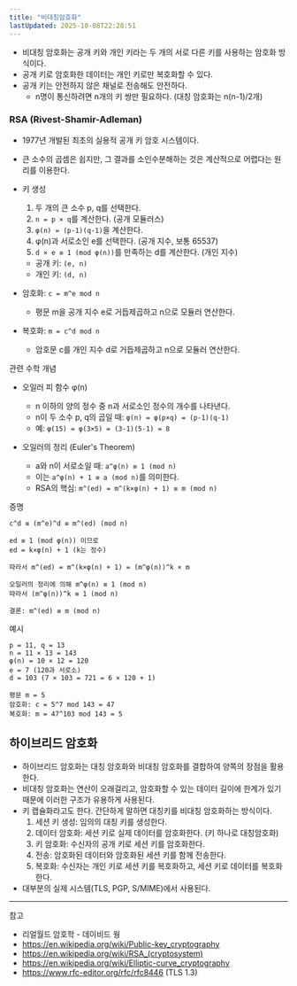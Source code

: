 ```yaml
---
title: "비대칭암호화"
lastUpdated: 2025-10-08T22:28:51
---
```

- 비대칭 암호화는 공개 키와 개인 키라는 두 개의 서로 다른 키를 사용하는 암호화 방식이다.
- 공개 키로 암호화한 데이터는 개인 키로만 복호화할 수 있다.
- 공개 키는 안전하지 않은 채널로 전송해도 안전하다.
  - n명이 통신하려면 n개의 키 쌍만 필요하다. (대칭 암호화는 n(n-1)/2개)

### RSA (Rivest-Shamir-Adleman)

- 1977년 개발된 최초의 실용적 공개 키 암호 시스템이다.
- 큰 소수의 곱셈은 쉽지만, 그 결과를 소인수분해하는 것은 계산적으로 어렵다는 원리를 이용한다.

- 키 생성
  1. 두 개의 큰 소수 p, q를 선택한다.
  2. `n = p × q`를 계산한다. (공개 모듈러스)
  3. `φ(n) = (p-1)(q-1)`을 계산한다.
  4. φ(n)과 서로소인 e를 선택한다. (공개 지수, 보통 65537)
  5. `d × e ≡ 1 (mod φ(n))`를 만족하는 d를 계산한다. (개인 지수)
  - 공개 키: `(e, n)`
  - 개인 키: `(d, n)`

- 암호화: `c = m^e mod n`
  - 평문 m을 공개 지수 e로 거듭제곱하고 n으로 모듈러 연산한다.

- 복호화: `m = c^d mod n`
  - 암호문 c를 개인 지수 d로 거듭제곱하고 n으로 모듈러 연산한다.

관련 수학 개념

- 오일러 피 함수 φ(n)
  - n 이하의 양의 정수 중 n과 서로소인 정수의 개수를 나타낸다.
  - n이 두 소수 p, q의 곱일 때: `φ(n) = φ(p×q) = (p-1)(q-1)`
  - 예: `φ(15) = φ(3×5) = (3-1)(5-1) = 8`

- 오일러의 정리 (Euler's Theorem)
  - a와 n이 서로소일 때: `a^φ(n) ≡ 1 (mod n)`
  - 이는 `a^φ(n) + 1 ≡ a (mod n)`를 의미한다.
  - RSA의 핵심: `m^(ed) = m^(k×φ(n) + 1) ≡ m (mod n)`

증명

```
c^d ≡ (m^e)^d ≡ m^(ed) (mod n)

ed ≡ 1 (mod φ(n)) 이므로
ed = k×φ(n) + 1 (k는 정수)

따라서 m^(ed) = m^(k×φ(n) + 1) = (m^φ(n))^k × m

오일러의 정리에 의해 m^φ(n) ≡ 1 (mod n)
따라서 (m^φ(n))^k ≡ 1 (mod n)

결론: m^(ed) ≡ m (mod n)
```

예시

```
p = 11, q = 13
n = 11 × 13 = 143
φ(n) = 10 × 12 = 120
e = 7 (120과 서로소)
d = 103 (7 × 103 = 721 = 6 × 120 + 1)

평문 m = 5
암호화: c = 5^7 mod 143 = 47
복호화: m = 47^103 mod 143 = 5
```

## 하이브리드 암호화

- 하이브리드 암호화는 대칭 암호화와 비대칭 암호화를 결합하여 양쪽의 장점을 활용한다.
- 비대칭 암호화는 연산이 오래걸리고, 암호화할 수 있는 데이터 길이에 한계가 있기 때문에 이러한 구조가 유용하게 사용된다.
- 키 캡슐화라고도 한다. 간단하게 말하면 대칭키를 비대칭 암호화하는 방식이다.
  1. 세션 키 생성: 임의의 대칭 키를 생성한다.
  2. 데이터 암호화: 세션 키로 실제 데이터를 암호화한다. (키 하나로 대칭암호화)
  3. 키 암호화: 수신자의 공개 키로 세션 키를 암호화한다.
  4. 전송: 암호화된 데이터와 암호화된 세션 키를 함께 전송한다.
  5. 복호화: 수신자는 개인 키로 세션 키를 복호화하고, 세션 키로 데이터를 복호화한다.
- 대부분의 실제 시스템(TLS, PGP, S/MIME)에서 사용된다.

---
참고

- 리얼월드 암호학 - 데이비드 웡
- <https://en.wikipedia.org/wiki/Public-key_cryptography>
- <https://en.wikipedia.org/wiki/RSA_(cryptosystem)>
- <https://en.wikipedia.org/wiki/Elliptic-curve_cryptography>
- <https://www.rfc-editor.org/rfc/rfc8446> (TLS 1.3)
